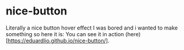 # nice-button
Literally a nice button hover effect
I was bored and i wanted to make something so here it is:
You can see it in action (here)[https://eduardlio.github.io/nice-button/].
